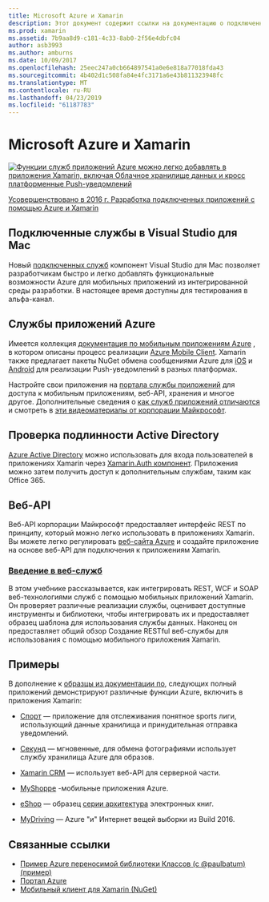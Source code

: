 ```yaml
---
title: Microsoft Azure и Xamarin
description: Этот документ содержит ссылки на документацию о подключенных служб в Visual Studio для Mac, мобильных приложений Azure, проверка подлинности Active Directory и веб-API.
ms.prod: xamarin
ms.assetid: 7b9aa8d9-c181-4c33-8ab0-2f56e4dbfc04
author: asb3993
ms.author: amburns
ms.date: 10/09/2017
ms.openlocfilehash: 25eec247a0cb664897541a0e6e818a77018fda43
ms.sourcegitcommit: 4b402d1c508fa84e4fc3171a6e43b811323948fc
ms.translationtype: MT
ms.contentlocale: ru-RU
ms.lasthandoff: 04/23/2019
ms.locfileid: "61187783"
---
```

# <a name="microsoft-azure-and-xamarin"></a>Microsoft Azure и Xamarin

[ ![](images/evolve-mikej-azure-sml.png "Функции служб приложений Azure можно легко добавлять в приложения Xamarin, включая Облачное хранилище данных и кросс платформенные Push-уведомлений")](https://evolve.xamarin.com/session/56ec886fde91c6253c277bc6)

[Усовершенствовано в 2016 г. Разработка подключенных приложений с помощью Azure и Xamarin](https://evolve.xamarin.com/session/56ec886fde91c6253c277bc6)

## <a name="connected-services-in-visual-studio-for-mac"></a>Подключенные службы в Visual Studio для Mac

Новый [подключенных служб](connected-services.md) компонент Visual Studio для Mac позволяет разработчикам быстро и легко добавлять функциональные возможности Azure для мобильных приложений из интегрированной среды разработки. В настоящее время доступны для тестирования в альфа-канал.

## <a name="azure-app-services"></a>Службы приложений Azure

Имеется коллекция [документация по мобильным приложениям Azure](~/cross-platform/data-cloud/mobile-apps.md) , в котором описаны процесс реализации [Azure Mobile Client](https://www.nuget.org/packages/Microsoft.Azure.Mobile.Client/).
Xamarin также предлагает пакеты NuGet обмена сообщениями Azure для [iOS](https://www.nuget.org/packages/Xamarin.Azure.NotificationHubs.iOS/) и [Android](https://www.nuget.org/packages/Xamarin.Azure.NotificationHubs.Android/) для реализации Push-уведомлений в разных платформах.

Настройте свои приложения на [портала службы приложений](https://portal.azure.com/) для доступа к мобильным приложениям, веб-API, хранения и многое другое. Дополнительные сведения о [как служб приложений отличаются](http://azure.microsoft.com/updates/whats-new-with-azure-app-service/) и смотреть в [эти видеоматериалы от корпорации Майкрософт](http://azure.microsoft.com/campaigns/azure-march-announcement/).

## <a name="active-directory-authentication"></a>Проверка подлинности Active Directory

[Azure Active Directory](~/cross-platform/data-cloud/active-directory/index.md) можно использовать для входа пользователей в приложениях Xamarin через [Xamarin.Auth компонент](https://www.nuget.org/packages/Xamarin.Auth/).
Приложения можно затем получить доступ к дополнительным службам, таким как Office 365.

## <a name="webapi"></a>Веб-API

Веб-API корпорации Майкрософт предоставляет интерфейс REST по принципу, который можно легко использовать в приложениях Xamarin.
Вы можете легко регулировать [веб-сайта Azure](https://trywebsites.azurewebsites.net/) и создайте приложение на основе веб-API для подключения к приложениям Xamarin.


###  <a name="introduction-to-web-servicescross-platformdata-cloudweb-servicesindexmd"></a>[Введение в веб-служб](~/cross-platform/data-cloud/web-services/index.md)

В этом учебнике рассказывается, как интегрировать REST, WCF и SOAP веб-технологиями служб с помощью мобильных приложений Xamarin. Он проверяет различные реализации службы, оценивает доступные инструменты и библиотеки, чтобы интегрировать их и предоставляет образец шаблона для использования службы данных. Наконец он предоставляет общий обзор Создание RESTful веб-службы для использования с помощью мобильного приложения Xamarin.

## <a name="samples"></a>Примеры

В дополнение к [образцы из документации по](https://github.com/xamarin/mobile-samples/tree/master/Azure), следующих полный приложений демонстрируют различные функции Azure, включить в приложения Xamarin:

- [Спорт](https://github.com/xamarin/Sport) — приложение для отслеживания понятное sports лиги, использующий данные хранилища и принудительная отправка уведомлений.
- [Секунд](https://github.com/pierceboggan/Moments) — мгновенные, для обмена фотографиями использует службу хранилища Azure для образов.
- [Xamarin CRM](https://github.com/xamarin/app-crm) — использует веб-API для серверной части.
- [MyShoppe](https://github.com/jamesmontemagno/MyShoppe) -мобильные приложения Azure.

- [eShop](https://github.com/dotnet-architecture/eShopOnContainers) — образец [серии архитектура](https://www.microsoft.com/net/learn/architecture) электронных книг.
- [MyDriving](https://azure.microsoft.com/campaigns/mydriving/) — Azure "и" Интернет вещей выборки из Build 2016.


## <a name="related-links"></a>Связанные ссылки

- [Пример Azure переносимой библиотеки Классов (с @paulbatum) (пример)](https://github.com/paulbatum/mobile-services-xamarin-pcl)
- [Портал Azure](http://azure.microsoft.com/)
- [Мобильный клиент для Xamarin (NuGet)](https://www.nuget.org/packages/Microsoft.Azure.Mobile.Client/)
